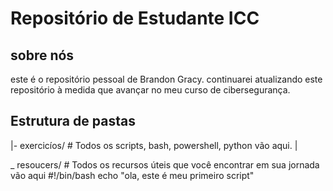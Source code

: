 # Repositório de Estudante ICC
## sobre nós 
este é o repositório pessoal de Brandon Gracy.
continuarei atualizando este repositório à medida que avançar no meu curso de cibersegurança.
## Estrutura de pastas
|- exercicíos/ # Todos os scripts, bash, powershell, python vão aqui.
|

_ resoucers/ # Todos os recursos úteis que você encontrar em sua jornada vão aqui
#!/bin/bash
echo "ola, este é meu primeiro script"

